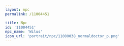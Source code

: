 ```yaml
---
layout: npc
permalink: /11004451

title: Npc
id: '11004451'
npc_name: 'Wilus'
icon_url: 'portrait/npc/11000038_normaldoctor_p.png'
---
```

